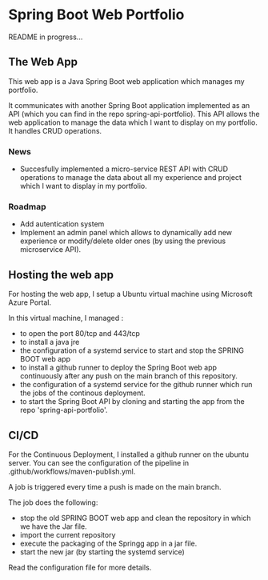 ﻿# Spring Boot Web Portfolio

README in progress...

## The Web App

This web app is a Java Spring Boot web application which manages my portfolio. 

It communicates with another Spring Boot application implemented as an API (which you can find in the repo spring-api-portfolio).
This API allows the web application to manage the data which I want to display on my portfolio. It handles CRUD operations.

### News

- Succesfully implemented a micro-service REST API with CRUD operations to manage the data about all my experience and project which I want to display in my portfolio. 

### Roadmap

- Add autentication system
- Implement an admin panel which allows to dynamically add new experience or modify/delete older ones (by using the previous microservice API).

## Hosting the web app

For hosting the web app, I setup a Ubuntu virtual machine using Microsoft Azure Portal.

In this virtual machine, I managed :
- to open the port 80/tcp and 443/tcp
- to install a java jre
- the configuration of a systemd service to start and stop the SPRING BOOT web app
- to install a github runner to deploy the Spring Boot web app continuously after any push on the main branch of this repository.
- the configuration of a systemd service for the github runner which run the jobs of the continous deployment.
- to start the Spring Boot API by cloning and starting the app from the repo 'spring-api-portfolio'.

## CI/CD

For the Continuous Deployment, I installed a github runner on the ubuntu server.
You can see the configuration of the pipeline in .github/workflows/maven-publish.yml.

A job is triggered every time a push is made on the main branch.

The job does the following:
- stop the old SPRING BOOT web app and clean the repository in which we have the Jar file.
- import the current repository
- execute the packaging of the Springg app in a jar file.
- start the new jar (by starting the systemd service)

Read the configuration file for more details.

